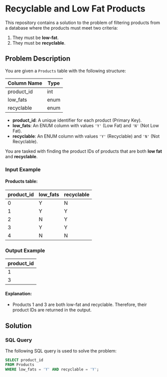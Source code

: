 # Recyclable and Low Fat Products

This repository contains a solution to the problem of filtering products from a database where the products must meet two criteria:
1. They must be **low-fat**.
2. They must be **recyclable**.

## Problem Description

You are given a `Products` table with the following structure:

| Column Name | Type    |
|-------------|---------|
| product_id  | int     |
| low_fats    | enum    |
| recyclable  | enum    |

- **product_id**: A unique identifier for each product (Primary Key).
- **low_fats**: An ENUM column with values `'Y'` (Low Fat) and `'N'` (Not Low Fat).
- **recyclable**: An ENUM column with values `'Y'` (Recyclable) and `'N'` (Not Recyclable).

You are tasked with finding the product IDs of products that are both **low fat** and **recyclable**.

### Input Example

#### Products table:

| product_id | low_fats | recyclable |
|------------|----------|------------|
| 0          | Y        | N          |
| 1          | Y        | Y          |
| 2          | N        | Y          |
| 3          | Y        | Y          |
| 4          | N        | N          |

### Output Example

| product_id |
|------------|
| 1          |
| 3          |

#### Explanation:
- Products 1 and 3 are both low-fat and recyclable. Therefore, their product IDs are returned in the output.

## Solution

### SQL Query

The following SQL query is used to solve the problem:

```sql
SELECT product_id
FROM Products
WHERE low_fats = 'Y' AND recyclable = 'Y';
